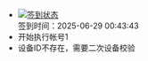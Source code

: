 - [![签到状态](https://github.com/womade/Cloud189-Actions/actions/workflows/main.yml/badge.svg?branch=main)](https://github.com/womade/Cloud189-Actions/actions/workflows/main.yml) <br> 签到时间：2025-06-29 00:43:43
- 开始执行帐号1
- 设备ID不存在，需要二次设备校验

